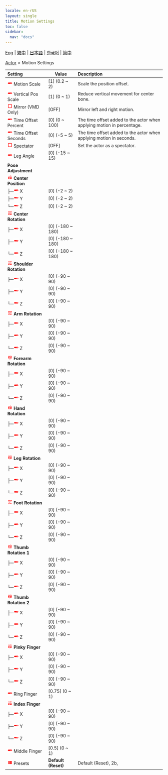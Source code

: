 ```yaml
---
locale: en-rUS
layout: single
title: Motion Settings
toc: false
sidebar:
  nav: "docs"
---
```

[Eng](/dancexr/menu/2025.4/actor/actor_motion) | [繁中](/tw/dancexr/menu/2025.4/actor/actor_motion) | [日本語](/jp/dancexr/menu/2025.4/actor/actor_motion) | [한국어](/kr/dancexr/menu/2025.4/actor/actor_motion) | [简中](/zh/dancexr/menu/2025.4/actor/actor_motion)

[Actor](../menu#Actor) > Motion Settings



| Setting | Value | Description |
| :--- | --- | :--- |
| <img src="/images/icon/ic_slider.png" alt="slider icon"/> Motion Scale</nobr>| [1] (0.2 ~ 2) | Scale the position offset.
| <img src="/images/icon/ic_slider.png" alt="slider icon"/> Vertical Pos Scale</nobr>| [1] (0 ~ 1) | Reduce vertical movement for center bone.
| <img src="/images/icon/ic_check_off.png" alt="check off icon"/> Mirror (VMD Only)</nobr>| [OFF] | Mirror left and right motion.
| <img src="/images/icon/ic_slider.png" alt="slider icon"/> Time Offset Percent</nobr>| [0] (0 ~ 100) | The time offset added to the actor when applying motion in percentage.
| <img src="/images/icon/ic_slider.png" alt="slider icon"/> Time Offset Seconds</nobr>| [0] (-5 ~ 5) | The time offset added to the actor when applying motion in seconds.
| <img src="/images/icon/ic_check_off.png" alt="check off icon"/> Spectator</nobr>| [OFF] | Set the actor as a spectator.
| <img src="/images/icon/ic_slider.png" alt="slider icon"/> Leg Angle</nobr>| [0] (-15 ~ 15) | 
|  <b>Pose Adjustment</b></nobr>|| 
| <img src="/images/icon/ic_tune.png" alt="tune icon"/> <b>Center Position</b></nobr>| | 
| ├─<img src="/images/icon/ic_slider.png" alt="slider icon"/> X</nobr>| [0] (-2 ~ 2) | 
| ├─<img src="/images/icon/ic_slider.png" alt="slider icon"/> Y</nobr>| [0] (-2 ~ 2) | 
| └─<img src="/images/icon/ic_slider.png" alt="slider icon"/> Z</nobr>| [0] (-2 ~ 2) | 
| <img src="/images/icon/ic_tune.png" alt="tune icon"/> <b>Center Rotation</b></nobr>| | 
| ├─<img src="/images/icon/ic_slider.png" alt="slider icon"/> X</nobr>| [0] (-180 ~ 180) | 
| ├─<img src="/images/icon/ic_slider.png" alt="slider icon"/> Y</nobr>| [0] (-180 ~ 180) | 
| └─<img src="/images/icon/ic_slider.png" alt="slider icon"/> Z</nobr>| [0] (-180 ~ 180) | 
| <img src="/images/icon/ic_tune.png" alt="tune icon"/> <b>Shoulder Rotation</b></nobr>| | 
| ├─<img src="/images/icon/ic_slider.png" alt="slider icon"/> X</nobr>| [0] (-90 ~ 90) | 
| ├─<img src="/images/icon/ic_slider.png" alt="slider icon"/> Y</nobr>| [0] (-90 ~ 90) | 
| └─<img src="/images/icon/ic_slider.png" alt="slider icon"/> Z</nobr>| [0] (-90 ~ 90) | 
| <img src="/images/icon/ic_tune.png" alt="tune icon"/> <b>Arm Rotation</b></nobr>| | 
| ├─<img src="/images/icon/ic_slider.png" alt="slider icon"/> X</nobr>| [0] (-90 ~ 90) | 
| ├─<img src="/images/icon/ic_slider.png" alt="slider icon"/> Y</nobr>| [0] (-90 ~ 90) | 
| └─<img src="/images/icon/ic_slider.png" alt="slider icon"/> Z</nobr>| [0] (-90 ~ 90) | 
| <img src="/images/icon/ic_tune.png" alt="tune icon"/> <b>Forearm Rotation</b></nobr>| | 
| ├─<img src="/images/icon/ic_slider.png" alt="slider icon"/> X</nobr>| [0] (-90 ~ 90) | 
| ├─<img src="/images/icon/ic_slider.png" alt="slider icon"/> Y</nobr>| [0] (-90 ~ 90) | 
| └─<img src="/images/icon/ic_slider.png" alt="slider icon"/> Z</nobr>| [0] (-90 ~ 90) | 
| <img src="/images/icon/ic_tune.png" alt="tune icon"/> <b>Hand Rotation</b></nobr>| | 
| ├─<img src="/images/icon/ic_slider.png" alt="slider icon"/> X</nobr>| [0] (-90 ~ 90) | 
| ├─<img src="/images/icon/ic_slider.png" alt="slider icon"/> Y</nobr>| [0] (-90 ~ 90) | 
| └─<img src="/images/icon/ic_slider.png" alt="slider icon"/> Z</nobr>| [0] (-90 ~ 90) | 
| <img src="/images/icon/ic_tune.png" alt="tune icon"/> <b>Leg Rotation</b></nobr>| | 
| ├─<img src="/images/icon/ic_slider.png" alt="slider icon"/> X</nobr>| [0] (-90 ~ 90) | 
| ├─<img src="/images/icon/ic_slider.png" alt="slider icon"/> Y</nobr>| [0] (-90 ~ 90) | 
| └─<img src="/images/icon/ic_slider.png" alt="slider icon"/> Z</nobr>| [0] (-90 ~ 90) | 
| <img src="/images/icon/ic_tune.png" alt="tune icon"/> <b>Foot Rotation</b></nobr>| | 
| ├─<img src="/images/icon/ic_slider.png" alt="slider icon"/> X</nobr>| [0] (-90 ~ 90) | 
| ├─<img src="/images/icon/ic_slider.png" alt="slider icon"/> Y</nobr>| [0] (-90 ~ 90) | 
| └─<img src="/images/icon/ic_slider.png" alt="slider icon"/> Z</nobr>| [0] (-90 ~ 90) | 
| <img src="/images/icon/ic_tune.png" alt="tune icon"/> <b>Thumb Rotation 1</b></nobr>| | 
| ├─<img src="/images/icon/ic_slider.png" alt="slider icon"/> X</nobr>| [0] (-90 ~ 90) | 
| ├─<img src="/images/icon/ic_slider.png" alt="slider icon"/> Y</nobr>| [0] (-90 ~ 90) | 
| └─<img src="/images/icon/ic_slider.png" alt="slider icon"/> Z</nobr>| [0] (-90 ~ 90) | 
| <img src="/images/icon/ic_tune.png" alt="tune icon"/> <b>Thumb Rotation 2</b></nobr>| | 
| ├─<img src="/images/icon/ic_slider.png" alt="slider icon"/> X</nobr>| [0] (-90 ~ 90) | 
| ├─<img src="/images/icon/ic_slider.png" alt="slider icon"/> Y</nobr>| [0] (-90 ~ 90) | 
| └─<img src="/images/icon/ic_slider.png" alt="slider icon"/> Z</nobr>| [0] (-90 ~ 90) | 
| <img src="/images/icon/ic_tune.png" alt="tune icon"/> <b>Pinky Finger</b></nobr>| | 
| ├─<img src="/images/icon/ic_slider.png" alt="slider icon"/> X</nobr>| [0] (-90 ~ 90) | 
| ├─<img src="/images/icon/ic_slider.png" alt="slider icon"/> Y</nobr>| [0] (-90 ~ 90) | 
| └─<img src="/images/icon/ic_slider.png" alt="slider icon"/> Z</nobr>| [0] (-90 ~ 90) | 
| <img src="/images/icon/ic_slider.png" alt="slider icon"/> Ring Finger</nobr>| [0.75] (0 ~ 1) | 
| <img src="/images/icon/ic_tune.png" alt="tune icon"/> <b>Index Finger</b></nobr>| | 
| ├─<img src="/images/icon/ic_slider.png" alt="slider icon"/> X</nobr>| [0] (-90 ~ 90) | 
| ├─<img src="/images/icon/ic_slider.png" alt="slider icon"/> Y</nobr>| [0] (-90 ~ 90) | 
| └─<img src="/images/icon/ic_slider.png" alt="slider icon"/> Z</nobr>| [0] (-90 ~ 90) | 
| <img src="/images/icon/ic_slider.png" alt="slider icon"/> Middle Finger</nobr>| [0.5] (0 ~ 1) | 
| <img src="/images/icon/ic_list.png" alt="list icon"/> Presets</nobr>| **Default (Reset)** | Default (Reset), 2b,  |
